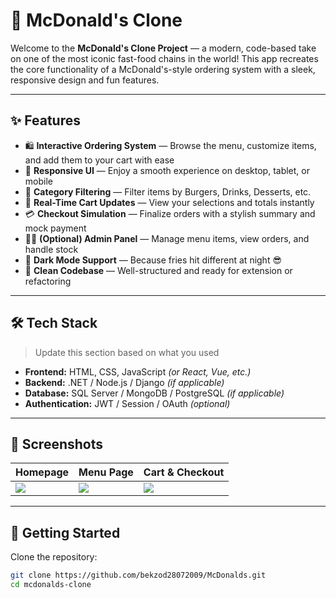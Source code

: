 # 🍔 McDonald's Clone

Welcome to the **McDonald's Clone Project** — a modern, code-based take on one of the most iconic fast-food chains in the world! This app recreates the core functionality of a McDonald's-style ordering system with a sleek, responsive design and fun features.

---

## ✨ Features

- 🛍️ **Interactive Ordering System** — Browse the menu, customize items, and add them to your cart with ease  
- 📱 **Responsive UI** — Enjoy a smooth experience on desktop, tablet, or mobile  
- 🔎 **Category Filtering** — Filter items by Burgers, Drinks, Desserts, etc.  
- 🧾 **Real-Time Cart Updates** — View your selections and totals instantly  
- 💳 **Checkout Simulation** — Finalize orders with a stylish summary and mock payment  
- 🧑‍💼 **(Optional) Admin Panel** — Manage menu items, view orders, and handle stock  
- 🌙 **Dark Mode Support** — Because fries hit different at night 😎  
- 🧠 **Clean Codebase** — Well-structured and ready for extension or refactoring  

---

## 🛠️ Tech Stack

> Update this section based on what you used

- **Frontend:** HTML, CSS, JavaScript *(or React, Vue, etc.)*  
- **Backend:** .NET / Node.js / Django *(if applicable)*  
- **Database:** SQL Server / MongoDB / PostgreSQL *(if applicable)*  
- **Authentication:** JWT / Session / OAuth *(optional)*

---

## 📸 Screenshots


| Homepage                | Menu Page                | Cart & Checkout           |
|------------------------|--------------------------|---------------------------|
| ![](https://i.pinimg.com/736x/81/db/46/81db46ce9a72e0af16b15a438f0b879a.jpg) | ![](https://i.pinimg.com/736x/c8/3e/fa/c83efaf18962d2eb1cbbb943d7292fba.jpg) | ![](screenshots/checkout.png) |

---

## 🚀 Getting Started

Clone the repository:

```bash
git clone https://github.com/bekzod28072009/McDonalds.git
cd mcdonalds-clone
